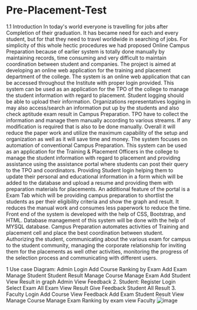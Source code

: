 # Pre-Placement-Test
1.1 Introduction
In today's world everyone is travelling for jobs after Completion of their graduation. It has became need for each and every student, but for that they need to travel worldwide in searching of jobs. For simplicity of this whole hectic procedures we had proposed Online Campus Preparation because of earlier system is totally done manually by maintaining records, time consuming and very difficult to maintain coordination between student and companies.
The project is aimed at developing an online web application for the training and placement department of the college. The system is an online web application that can be accessed throughout the Institute with proper login provided. This system can be used as an application for the TPO of the college to manage the student information with regard to placement. Student logging should be able to upload their information. Organizations representatives logging in may also access/search an information put up by the students and also check aptitude exam result in Campus Preparation. TPO have to collect the information and manage them manually according to various streams. If any modification is required that is also to be done manually. Overall it will reduce the paper work and utilize the maximum capability of the setup and organization as well as it will save time and money.
The system focuses on automation of conventional Campus Preparation. This system can be used as an application for the Training & Placement Officers in the college to manage the student information with regard to placement and providing assistance using the assistance portal where students can post their query to the TPO and coordinators. Providing Student login helping them to update their personal and educational information in a form which will be added to the database and upload a resume and providing them with preparation materials for placements. An additional feature of the portal is a Exam Tab which will be providing campus preparation to shortlist the students as per their eligibility criteria and show the graph and result. It reduces the manual work and consumes less paperwork to reduce the time. Front end of the system is developed with the help of CSS,
Bootstrap, and HTML. Database management of this system will be done with the help of MYSQL database.
Campus Preparation automates activities of Training and placement cell and place the best coordination between student. Authorizing the student, communicating about the various exam for campus to the student community, managing the corporate relationship for inviting them for the placements as well other activities, monitoring the progress of the selection process and communicating with different users.





1 Use case Diagram: Admin
    Login
    Add Course
    Ranking by Exam
    Add Exam
    Manage Student
    Student Result
    Manage Course
    Manage Exam
    Add Student
    View Result in graph
    Admin
    View Feedback
2. Student:
    Register
    Login
    Select Exam
    All Exam
    View Result
    Give Feedback
    Student
    All Result
3. Faculty
    Login
    Add Course
    View Feedback
    Add Exam
    Student Result View
    Manage Course
    Manage Exam
    Ranking by exam view
    Faculty
![image](https://github.com/atulr2200/Pre-Placement-Test/assets/130772262/21fc4b1c-3220-41a2-8de7-539e74d142d4)
